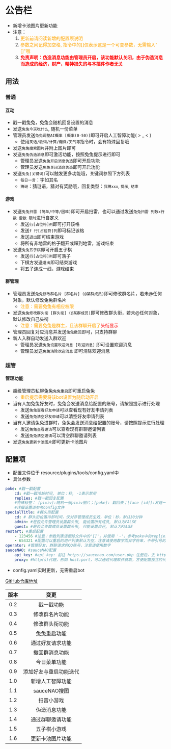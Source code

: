 # 公告栏

- 新增卡池图片更新功能
- 注意：
    1. <font color=Orange>更新前请阅读新增的配置项说明</font>
    2. <font color=Orange>参数之间记得加空格, 指令中的[]仅表示这是一个可变参数，无需输入"[]"哦</font>
    3. <font color=Red>**免责声明：伪造消息功能由管理员开启，该功能默认关闭，由于伪造消息而造成的经济，财产，精神损失的与本插件作者无关**
       </font>

## 用法

### 普通

#### 互动

- 戳一戳兔兔，兔兔会随机回复设置的消息
- 发送`兔兔今天吃什么`, 随机一份菜单
- 管理员发送`兔兔调整AI概率 [概率(0-50)]`即可开启人工智障功能( > _ < )
    - 使用`笑话/歌词/计算/翻译/天气等`指令时，会有特殊回复哦
- 发送`兔兔搜索图片`并附上图片即可
- 发送`兔兔伪造消息`即可激活功能，按照兔兔提示进行即可
    - 管理员发送`兔兔开启消息伪造`即可开启功能
    - 管理员发送`兔兔关闭消息伪造`即可开启功能
- 发送`兔兔[关键词]`可以触发更多功能哦，关键词参照下方列表
    - `每日一言`：字如其名
    - `猜谜`：猜谜语，猜对有奖励哦，回复类型：`我猜xxx`, `提示`, `结束`

#### 游戏

- 发送`兔兔扫雷 (简单/中等/困难)`即可开启扫雷，也可以通过发送`兔兔扫雷 列数x行数 雷数 限时`进行自定义
    - 发送`行[占位符]列`即可打开该格
    - 发送`f 行[占位符]列`即可标记该格
    - 发送`退出`即可结束游戏
    - 将所有非地雷的格子翻开或踩到地雷，游戏结束
- 发送`兔兔五子棋`即可开启五子棋
    - 发送`行[占位符]列`即可落子
    - 下棋方发送`退出`即可结束游戏
    - 将五子连成一线，游戏结束

#### 群管理

- 管理员发送`兔兔修改群名片 [群名片] (@某群成员)`即可修改群名片，若未@任何对象，默认修改兔兔群名片
    - <font color=Orange>注意：需要兔兔有相应权限</font>
- 发送`兔兔修改群头衔 [群头衔] (@某群成员)`即可修改群头衔，若未@任何对象，默认修改自己头衔
    - <font color=Orange>注意：需要兔兔是群主，且该群聊开启了<font color=Red>头衔显示</font></font>
- 管理员回复对应消息并发送`兔兔撤回`即可，只支持群聊
- 新人入群自动发送入群欢迎
    - 管理员发送`兔兔设置欢迎消息 [欢迎消息]` 即可设置欢迎消息
    - 管理员发送`兔兔清除欢迎消息` 即可清除欢迎消息

### 超管

#### 管理功能

- 超级管理员私聊兔兔`兔兔重启`即可重启兔兔
    - <font color=Orange>重启提示需要将该bot设置为随启动开启</font>
- 当有人加兔兔好友时，兔兔会发送消息给配置的账号，请按照提示进行处理
    - 发送`兔兔查看好友申请`可以查看现有好友申请列表
    - 发送`兔兔清空好友申请`可以清空好友申请列表
- 当有人邀请兔兔进群时，兔兔会发送消息给配置的账号，请按照提示进行处理
    - 发送`兔兔查看邀请`可以查看现有群聊邀请列表
    - 发送`兔兔清空邀请`可以清空群聊邀请列表
- 发送`兔兔更新卡池图片`即可更新卡池图片

## 配置项

- 配置文件位于 resource/plugins/tools/config.yaml中
- 具体参数

```yaml
poke: #戳一戳配置
    cd: #戳一戳冷却时间, 单位：秒, -1表示禁用
    replies: #戳一戳回复配置
    #特殊标签： [pixiv]:随机一张pixiv图片；[poke]: 戳回去；[face [id]]:发送一张Emoji表情，id为表情id，注意id前后无方括号
    #详细设置请参考config文件
specialTitle: #群头衔配置
    cd: # 群头衔设置冷却时间，仅对非管理成员生效，单位：秒，默认30分钟
    admin: #是否允许管理员设置群头衔, 能设置所有成员, 默认为FALSE
    guest: #是否允许群成员设置群头衔, 只能设置自己, 默认为FALSE
restart: #重启配置
    - 123456 #注意：参数列表请删除文件中的'[]'，并使用 '-'，参考poke中的replies
    - 654321 #配置可以重启的用户列表默认为空，注意请使用数字而非字符串，不带引号的那种
operator: #管理好友，群聊请求的QQ账号，注意请使用数字
sauceNAO: #sauceNAO配置
    api_key: #api_key: 前往 https://saucenao.com/user.php 注册后，去 https://saucenao.com/user.php?page=search-api 即可获取
    proxy: #http(s)代理，形如 host:port，可以通过代理软件获取，方便配置独立的代理，不影响其他插件，可以为null
```

- config.yaml实时更新，无需重启bot

[GitHub仓库地址](https://github.com/wutongshufqw/amiyabot-tools)

| 版本  |     变更      |
|:---:|:-----------:|
| 0.2 |    戳一戳功能    |
| 0.3 |   修改群名片功能   |
| 0.4 |   修改群头衔功能   |
| 0.5 |   兔兔重启功能    |
| 0.6 |  通过好友请求功能   |
| 0.7 |   撤回群消息功能   |
| 0.8 |   今日菜单功能    |
| 0.9 | 添加好友与重启功能迭代 |
| 1.0 |  新增人工智障功能   |
| 1.1 | sauceNAO搜图  |
| 1.2 |    扫雷小游戏    |
| 1.3 |   伪造消息功能    |
| 1.4 |  通过群聊邀请功能   |
| 1.5 |   五子棋小游戏    |
| 1.6 |  更新卡池图片功能   |
